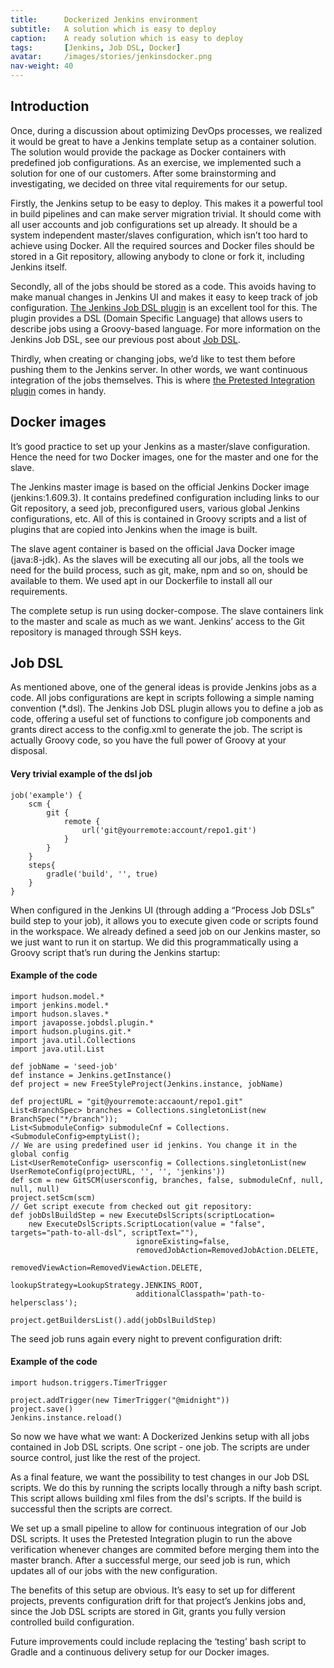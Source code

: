 ```yaml
---
title:      Dockerized Jenkins environment
subtitle:   A solution which is easy to deploy
caption:    A ready solution which is easy to deploy
tags:       [Jenkins, Job DSL, Docker]
avatar:     /images/stories/jenkinsdocker.png
nav-weight: 40
---
```


## Introduction

Once, during a discussion about optimizing DevOps processes, we realized it would be great to have a Jenkins template setup as a container solution. The solution would provide the package as Docker containers with predefined job configurations. As an exercise, we implemented such a solution for one of our customers. After some brainstorming and investigating, we decided on three vital requirements for our setup.

<!--break-->

Firstly, the Jenkins setup to be easy to deploy. 
This makes it a powerful tool in build pipelines and can make server migration trivial. It should come with all user accounts and job configurations set up already. It should be a system independent master/slaves configuration, which isn’t too hard to achieve using Docker. All the required sources and Docker files should be stored in a Git repository, allowing anybody to clone or fork it, including Jenkins itself.

Secondly, all of the jobs should be stored as a code.
This avoids having to make manual changes in Jenkins UI and makes it easy to keep track of job configuration. [The Jenkins Job DSL plugin](https://wiki.jenkins-ci.org/display/JENKINS/Job+DSL+Plugin) is an excellent tool for this. The plugin provides a DSL (Domain Specific Language) that allows users to describe jobs using a Groovy-based language. For more information on the Jenkins Job DSL, see our previous post about [Job DSL](http://www.praqma.com/stories/delving-into-job-dsl/). 

Thirdly, when  creating or changing jobs, we’d like to test them before pushing them to the Jenkins server. In other words, we want continuous integration of the jobs themselves. This is where [the Pretested Integration plugin](https://wiki.jenkins-ci.org/display/JENKINS/Pretested+Integration+Plugin) comes in handy. 

## Docker images

It’s good practice to set up your Jenkins as a master/slave configuration. Hence the need for two Docker images, one for the master and one for the slave. 

The Jenkins master image is based on the official Jenkins Docker image (jenkins:1.609.3).
It contains predefined configuration including links to our Git repository, a seed job, preconfigured users, various global Jenkins configurations, etc. All of this is contained in Groovy scripts and a list of plugins that are copied into Jenkins when the image is built.

The slave agent container is based on the official Java Docker image (java:8-jdk). 
As the slaves will be executing all our jobs, all the tools we need for the build process, such as git, make, npm and so on, should be available to them. We used apt in our Dockerfile to install all our requirements.

The complete setup is run using docker-compose. The slave containers link to the master and scale as much as we want. Jenkins’ access to the Git repository is managed through SSH keys. 

## Job DSL

As mentioned above, one of the general ideas is provide Jenkins jobs as a code. All jobs configurations are kept in scripts following a simple naming convention (*.dsl). The Jenkins Job DSL plugin allows you to define a job as code, offering a useful set of functions to configure job components and grants direct access to the config.xml to generate the job. The script is actually Groovy code, so you have the full power of Groovy at your disposal. 

#### Very trivial example of the dsl job
	job('example') {
		scm {
			git {
				remote {
					url('git@yourremote:account/repo1.git')
				}
			}    
		}
		steps{
			gradle('build', '', true) 
		}
	}

When configured in the Jenkins UI (through adding a “Process Job DSLs” build step to your job), it allows you to execute given code or scripts found in the workspace. We already defined a seed job on our Jenkins master, so we just want to run it on startup. We did this programmatically using a Groovy script that’s run during the Jenkins startup:

#### Example of the code

	import hudson.model.*
	import jenkins.model.*
	import hudson.slaves.*
	import javaposse.jobdsl.plugin.*
	import hudson.plugins.git.*
	import java.util.Collections
	import java.util.List

	def jobName = 'seed-job'
	def instance = Jenkins.getInstance()
	def project = new FreeStyleProject(Jenkins.instance, jobName)

	def projectURL = "git@yourremote:accaount/repo1.git"
	List<BranchSpec> branches = Collections.singletonList(new BranchSpec("*/branch"));
	List<SubmoduleConfig> submoduleCnf = Collections.<SubmoduleConfig>emptyList();
	// We are using predefined user id jenkins. You change it in the global config
	List<UserRemoteConfig> usersconfig = Collections.singletonList(new UserRemoteConfig(projectURL, '', '', 'jenkins')) 
	def scm = new GitSCM(usersconfig, branches, false, submoduleCnf, null, null, null)
	project.setScm(scm)
	// Get script execute from checked out git repository:
	def jobDslBuildStep = new ExecuteDslScripts(scriptLocation=
		new ExecuteDslScripts.ScriptLocation(value = "false", targets="path-to-all-dsl", scriptText=""),
	                            ignoreExisting=false,
	                            removedJobAction=RemovedJobAction.DELETE,
	                            removedViewAction=RemovedViewAction.DELETE,
	                            lookupStrategy=LookupStrategy.JENKINS_ROOT,
	                            additionalClasspath='path-to-helpersclass');

	project.getBuildersList().add(jobDslBuildStep)

The seed job runs again every night to prevent configuration drift:

#### Example of the code
	import hudson.triggers.TimerTrigger

	project.addTrigger(new TimerTrigger("@midnight"))
	project.save()
	Jenkins.instance.reload() 

So now we have what we want: A Dockerized Jenkins setup with all jobs contained in Job DSL scripts. One script - one job. The scripts are under source control, just like the rest of the project. 

As a final feature, we want the possibility to test changes in  our Job DSL scripts. 
We do this by running the scripts locally through a nifty bash script. This script allows building xml files from the dsl's scripts. If the build is successful then the scripts are correct. 

We set up a small pipeline to allow for continuous integration of our Job DSL scripts. 
It uses the Pretested Integration plugin to run the above verification whenever changes are commited before merging them into the master branch. After a successful merge, our seed job is run, which updates all of our jobs with the new configuration.
 
The benefits of this setup are obvious. It’s easy to set up for different projects, prevents configuration drift for that project’s Jenkins jobs and, since the Job DSL scripts are stored in Git, grants you fully version controlled build configuration.

Future improvements could include replacing the ‘testing’ bash script to Gradle and a continuous delivery setup for our Docker images.
